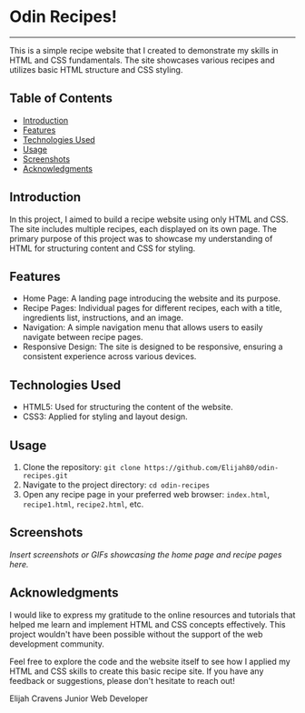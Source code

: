 # Odin Recipes!
---

This is a simple recipe website that I created to demonstrate my skills in HTML and CSS fundamentals. The site showcases various recipes and utilizes basic HTML structure and CSS styling.

## Table of Contents

- [Introduction](#introduction)
- [Features](#features)
- [Technologies Used](#technologies-used)
- [Usage](#usage)
- [Screenshots](#screenshots)
- [Acknowledgments](#acknowledgments)

## Introduction

In this project, I aimed to build a recipe website using only HTML and CSS. The site includes multiple recipes, each displayed on its own page. The primary purpose of this project was to showcase my understanding of HTML for structuring content and CSS for styling.

## Features

- Home Page: A landing page introducing the website and its purpose.
- Recipe Pages: Individual pages for different recipes, each with a title, ingredients list, instructions, and an image.
- Navigation: A simple navigation menu that allows users to easily navigate between recipe pages.
- Responsive Design: The site is designed to be responsive, ensuring a consistent experience across various devices.

## Technologies Used

- HTML5: Used for structuring the content of the website.
- CSS3: Applied for styling and layout design.

## Usage

1. Clone the repository: `git clone https://github.com/Elijah80/odin-recipes.git`
2. Navigate to the project directory: `cd odin-recipes`
3. Open any recipe page in your preferred web browser: `index.html`, `recipe1.html`, `recipe2.html`, etc.

## Screenshots

_Insert screenshots or GIFs showcasing the home page and recipe pages here._

## Acknowledgments

I would like to express my gratitude to the online resources and tutorials that helped me learn and implement HTML and CSS concepts effectively. This project wouldn't have been possible without the support of the web development community.

Feel free to explore the code and the website itself to see how I applied my HTML and CSS skills to create this basic recipe site. If you have any feedback or suggestions, please don't hesitate to reach out!

Elijah Cravens
Junior Web Developer